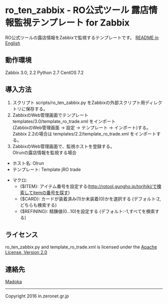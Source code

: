 # ro_ten_zabbix - RO公式ツール 露店情報監視テンプレート for Zabbix
RO公式ツールの露店情報をZabbixで監視するテンプレートです。
[README in English](https://github.com/miyo-kzz/ro_ten_zabbix/README.md)

## 動作環境
Zabbix 3.0, 2.2
Python 2.7
CentOS 7.2

## 導入方法
1. スクリプト scripts/ro_ten_zabbix.py をZabbixの外部スクリプト用ディレクトリに保存する。
2. ZabbixのWeb管理画面でテンプレート templates/3.0/template_ro_trade.xml をインポート  
(ZabbixのWeb管理画面 -> 設定 -> テンプレート -> インポート)する。  
Zabbix 2.2の場合は templates/2.2/template_ro_trade.xml をインポートする。
3. ZabbixのWeb管理画面で、監視ホストを登録する。  
Olrunの露店情報を監視する場合
  * ホスト名: Olrun
  * テンプレート: Template jRO trade
  - マクロ:
    * {$ITEM}: アイテム番号を設定する(http://rotool.gungho.jp/torihiki/で検索してitemの番号を探す)
    * {$CARD}: カードが装着済み(1)か未装着(0)かを選択する (デフォルト:2,どちらも検索する)
    * {$REFINING}: 精錬値(0...10)を設定する (デフォルト:-1,すべてを検索する)

## ライセンス
ro_ten_zabbix.py and template_ro_trade.xml is licensed under the [Apache License, Version 2.0](https://www.apache.org/licenses/LICENSE-2.0.txt)

## 連絡先
[Madoka](madoka@zeronet.gr.jp)

---
Copyright 2016 in.zeronet.gr.jp

